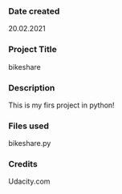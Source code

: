 ### Date created
20.02.2021

### Project Title
bikeshare

### Description
This is my firs project in python!

### Files used
bikeshare.py

### Credits
Udacity.com

